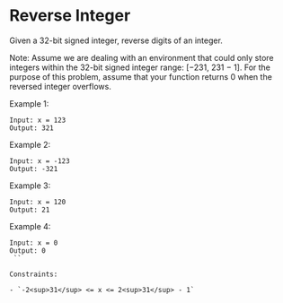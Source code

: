 # Reverse Integer

Given a 32-bit signed integer, reverse digits of an integer.

Note:
Assume we are dealing with an environment that could only store integers within the 32-bit signed integer range: [−231,  231 − 1]. For the purpose of this problem, assume that your function returns 0 when the reversed integer overflows.

 

Example 1:
```
Input: x = 123
Output: 321
```

Example 2:
```
Input: x = -123
Output: -321
```

Example 3:
```
Input: x = 120
Output: 21
```
Example 4:
```
Input: x = 0
Output: 0
 ``

Constraints:

- `-2<sup>31</sup> <= x <= 2<sup>31</sup> - 1`

